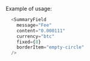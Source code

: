 Example of usage:

```js
  <SummaryField
    message="Fee"
    content="0.000111"
    currency="btc"
    fixed={8}
    borderItem="empty-circle"
  />
```
